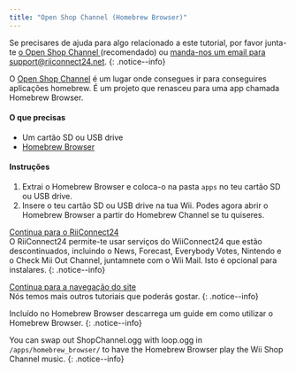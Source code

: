 ```yaml
---
title: "Open Shop Channel (Homebrew Browser)"
---
```


Se precisares de ajuda para algo relacionado a este tutorial, por favor junta-te [ o Open Shop Channel ](https://discord.gg/osc) (recomendado) ou [ manda-nos um email para support@riiconnect24.net](mailto:support@riiconnect24.net).
{: .notice--info}

O [ Open Shop Channel](https://oscwii.org/) é um lugar onde consegues ir para conseguires aplicações homebrew. É um projeto que renasceu para uma app chamada Homebrew Browser.

#### O que precisas
* Um cartão SD ou USB drive
* [Homebrew Browser](/assets/files/homebrew_browser_v0.3.9e.zip)

#### Instruções

1. Extrai o Homebrew Browser e coloca-o na pasta `apps` no teu cartão SD ou USB drive.
2. Insere o teu cartão SD ou USB drive na tua Wii. Podes agora abrir o Homebrew Browser a partir do Homebrew Channel se tu quiseres.

[Continua para o RiiConnect24](riiconnect24)<br> O RiiConnect24 permite-te usar serviços do WiiConnect24 que estão descontinuados, incluindo o News, Forecast, Everybody Votes, Nintendo e o Check Mii Out Channel, juntamnete com o Wii Mail. Isto é opcional para instalares.
{: .notice--info}

[Continua para a navegação do site](site-navigation)<br> Nós temos mais outros tutoriais que poderás gostar.
{: .notice--info}

Incluído no Homebrew Browser descarrega um guide em como utilizar o Homebrew Browser.
{: .notice--info}

You can swap out ShopChannel.ogg with loop.ogg in `/apps/homebrew_browser/` to have the Homebrew Browser play the Wii Shop Channel music.
{: .notice--info}
